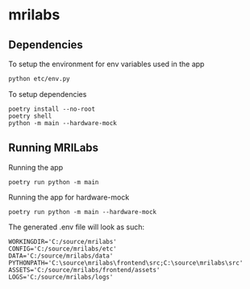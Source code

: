 # mrilabs

## Dependencies

To setup the environment for env variables used in the app

```bash
python etc/env.py
```

To setup dependencies
```
poetry install --no-root
poetry shell
python -m main --hardware-mock
```

## Running MRILabs

Running the app
```
poetry run python -m main
```

Running the app for hardware-mock
```
poetry run python -m main --hardware-mock
```


The generated .env file will look as such:
```
WORKINGDIR='C:/source/mrilabs'
CONFIG='C:/source/mrilabs/etc'
DATA='C:/source/mrilabs/data'
PYTHONPATH='C:\source\mrilabs\frontend\src;C:\source\mrilabs\src'
ASSETS='C:/source/mrilabs/frontend/assets'
LOGS='C:/source/mrilabs/logs'
```